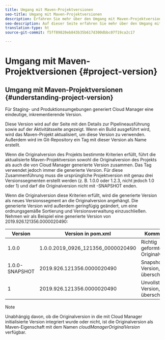 ```yaml
---
title: Umgang mit Maven-Projektversionen
seo-title: Umgang mit Maven-Projektversionen
description: Erfahren Sie mehr über den Umgang mit Maven-Projektversionen.
seo-description: Auf dieser Seite erfahren Sie mehr über den Umgang mit Maven-Projektversionen
translation-type: ht
source-git-commit: f5ff89820eb843b35b617d300dbbc07f19ca2c17

---
```



# Umgang mit Maven-Projektversionen {#project-version}

## Umgang mit Maven-Projektversionen {#understanding-project-version}

Für Staging- und Produktionsumgebungen generiert Cloud Manager eine eindeutige, inkrementierende Version.

Diese Version wird auf der Seite mit den Details zur Pipelineausführung sowie auf der Aktivitätsseite angezeigt. Wenn ein Build ausgeführt wird, wird das Maven-Projekt aktualisiert, um diese Version zu verwenden. Außerdem wird im Git-Repository ein Tag mit dieser Version als Name erstellt.

Wenn die Originalversion des Projekts bestimmte Kriterien erfüllt, führt die aktualisierte Maven-Projektversion sowohl die Originalversion des Projekts als auch die von Cloud Manager generierte Version zusammen. Das Tag verwendet jedoch immer die generierte Version. Für diese Zusammenführung muss die ursprüngliche Projektversion mit genau drei Versionssegmenten erstellt werden (z. B. 1.0.0 oder 1.2.3, nicht jedoch 1.0 oder 1) und darf die Originalversion nicht mit -SNAPSHOT enden.

Wenn die Originalversion diese Kriterien erfüllt, wird die generierte Version als neues Versionssegment an die Originalversion angehängt. Die generierte Version wird außerdem geringfügig geändert, um eine ordnungsgemäße Sortierung und Versionsverwaltung einzuschließen. Nehmen wir als Beispiel eine generierte Version von 2019.926.121356.0000020490:

| **Version** | **Version in pom.xml** | **Kommentar** |
|---|---|---|
| 1.0.0 | 1.0.0.2019_0926_121356_0000020490 | Richtig geformte Originalversion |
| 1.0.0-SNAPSHOT | 2019.926.121356.0000020490 | Snapshot-Version, überschrieben |
| 1 | 2019.926.121356.0000020490 | Unvollständige Version, überschrieben |

>[!NOTE]
>
>Unabhängig davon, ob die Originalversion in die mit Cloud Manager initialisierte Version integriert wurde oder nicht, ist die Originalversion als Maven-Eigenschaft mit dem Namen *cloudManagerOriginalVersion* verfügbar.
